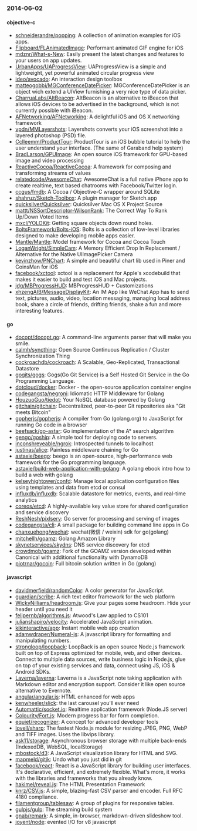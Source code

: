 ### 2014-06-02

#### objective-c
* [schneiderandre/popping](https://github.com/schneiderandre/popping): A collection of animation examples for iOS apps.
* [Flipboard/FLAnimatedImage](https://github.com/Flipboard/FLAnimatedImage): Performant animated GIF engine for iOS
* [mdznr/What-s-New](https://github.com/mdznr/What-s-New): Easily present the latest changes and features to your users on app updates.
* [UrbanApps/UAProgressView](https://github.com/UrbanApps/UAProgressView): UAProgressView is a simple and lightweight, yet powerful animated circular progress view
* [ideo/avocado](https://github.com/ideo/avocado): An interaction design toolbox
* [matteogobbi/MGConferenceDatePicker](https://github.com/matteogobbi/MGConferenceDatePicker): MGConferenceDatePicker is an object wich extend a UIView furnishing a very nice type of data picker.
* [CharruaLabs/AltBeacon](https://github.com/CharruaLabs/AltBeacon): AltBeacon is an alternative to iBeacon that allows iOS devices to be advertised in the background, which is not currently possible with iBeacon.
* [AFNetworking/AFNetworking](https://github.com/AFNetworking/AFNetworking): A delightful iOS and OS X networking framework
* [vpdn/MMLayershots](https://github.com/vpdn/MMLayershots): Layershots converts your iOS screenshot into a layered photoshop (PSD) file.
* [Cclleemm/ProductTour](https://github.com/Cclleemm/ProductTour): ProductTour is an iOS bubble tutorial to help the user understand your interface. (The same of Garaband help system)
* [BradLarson/GPUImage](https://github.com/BradLarson/GPUImage): An open source iOS framework for GPU-based image and video processing
* [ReactiveCocoa/ReactiveCocoa](https://github.com/ReactiveCocoa/ReactiveCocoa): A framework for composing and transforming streams of values
* [relatedcode/AwesomeChat](https://github.com/relatedcode/AwesomeChat): AwesomeChat is a full native iPhone app to create realtime, text based chatrooms with Facebook/Twitter login.
* [ccgus/fmdb](https://github.com/ccgus/fmdb): A Cocoa / Objective-C wrapper around SQLite
* [shahruz/Sketch-Toolbox](https://github.com/shahruz/Sketch-Toolbox): A plugin manager for Sketch.app
* [quicksilver/Quicksilver](https://github.com/quicksilver/Quicksilver): Quicksilver Mac OS X Project Source
* [mattt/NSSortDescriptor-WilsonRank](https://github.com/mattt/NSSortDescriptor-WilsonRank): The Correct Way To Rank Up/Down Voted Items
* [mxcl/YOLOKit](https://github.com/mxcl/YOLOKit): Getting square objects down round holes.
* [BoltsFramework/Bolts-iOS](https://github.com/BoltsFramework/Bolts-iOS): Bolts is a collection of low-level libraries designed to make developing mobile apps easier.
* [Mantle/Mantle](https://github.com/Mantle/Mantle): Model framework for Cocoa and Cocoa Touch
* [LoganWright/SimpleCam](https://github.com/LoganWright/SimpleCam): A Memory Efficient Drop In Replacement / Alternative for the Native UIImagePicker Camera
* [kevinzhow/PNChart](https://github.com/kevinzhow/PNChart): A simple and beautiful chart lib used in Piner and CoinsMan for iOS
* [facebook/xctool](https://github.com/facebook/xctool): xctool is a replacement for Apple's xcodebuild that makes it easier to build and test iOS and Mac projects.
* [jdg/MBProgressHUD](https://github.com/jdg/MBProgressHUD): MBProgressHUD + Customizations
* [xhzengAIB/MessageDisplayKit](https://github.com/xhzengAIB/MessageDisplayKit): An IM App like WeChat App has to send text, pictures, audio, video, location messaging, managing local address book, share a circle of friends, drifting friends, shake a fun and more interesting features.

#### go
* [docopt/docopt.go](https://github.com/docopt/docopt.go): A command-line arguments parser that will make you smile.
* [calmh/syncthing](https://github.com/calmh/syncthing): Open Source Continuous Replication / Cluster Synchronization Thing
* [cockroachdb/cockroach](https://github.com/cockroachdb/cockroach): A Scalable, Geo-Replicated, Transactional Datastore
* [gogits/gogs](https://github.com/gogits/gogs): Gogs(Go Git Service) is a Self Hosted Git Service in the Go Programming Language.
* [dotcloud/docker](https://github.com/dotcloud/docker): Docker - the open-source application container engine
* [codegangsta/negroni](https://github.com/codegangsta/negroni): Idiomatic HTTP Middleware for Golang
* [HouzuoGuo/tiedot](https://github.com/HouzuoGuo/tiedot): Your NoSQL database powered by Golang
* [gitchain/gitchain](https://github.com/gitchain/gitchain): Decentralized, peer-to-peer Git repositories aka "Git meets Bitcoin"
* [gopherjs/gopherjs](https://github.com/gopherjs/gopherjs): A compiler from Go (golang.org) to JavaScript for running Go code in a browser
* [beefsack/go-astar](https://github.com/beefsack/go-astar): Go implementation of the A* search algorithm
* [gengo/goship](https://github.com/gengo/goship): A simple tool for deploying code to servers.
* [inconshreveable/ngrok](https://github.com/inconshreveable/ngrok): Introspected tunnels to localhost
* [justinas/alice](https://github.com/justinas/alice): Painless middleware chaining for Go
* [astaxie/beego](https://github.com/astaxie/beego): beego is an open-source, high-performance web framework for the Go programming language.
* [astaxie/build-web-application-with-golang](https://github.com/astaxie/build-web-application-with-golang): A golang ebook intro how to build a web with golang
* [kelseyhightower/confd](https://github.com/kelseyhightower/confd): Manage local application configuration files using templates and data from etcd or consul
* [influxdb/influxdb](https://github.com/influxdb/influxdb): Scalable datastore for metrics, events, and real-time analytics
* [coreos/etcd](https://github.com/coreos/etcd): A highly-available key value store for shared configuration and service discovery
* [ReshNesh/pixlserv](https://github.com/ReshNesh/pixlserv): Go server for processing and serving of images
* [codegangsta/cli](https://github.com/codegangsta/cli): A small package for building command line apps in Go
* [chanxuehong/wechat](https://github.com/chanxuehong/wechat): wechat(微信 / weixin) sdk for go(golang)
* [mitchellh/goamz](https://github.com/mitchellh/goamz): Golang Amazon Library
* [skynetservices/skydns](https://github.com/skynetservices/skydns): DNS service discovery for etcd
* [crowdmob/goamz](https://github.com/crowdmob/goamz): Fork of the GOAMZ version developed within Canonical with additional functionality with DynamoDB
* [piotrnar/gocoin](https://github.com/piotrnar/gocoin): Full bitcoin solution written in Go (golang)

#### javascript
* [davidmerfield/randomColor](https://github.com/davidmerfield/randomColor): A color generator for JavaScript.
* [guardian/scribe](https://github.com/guardian/scribe): A rich text editor framework for the web platform
* [WickyNilliams/headroom.js](https://github.com/WickyNilliams/headroom.js): Give your pages some headroom. Hide your header until you need it
* [felipernb/algorithms.js](https://github.com/felipernb/algorithms.js): Atwood's Law applied to CS101
* [julianshapiro/velocity](https://github.com/julianshapiro/velocity): Accelerated JavaScript animation.
* [kikinteractive/app](https://github.com/kikinteractive/app): Instant mobile web app creation
* [adamwdraper/Numeral-js](https://github.com/adamwdraper/Numeral-js): A javascript library for formatting and manipulating numbers.
* [strongloop/loopback](https://github.com/strongloop/loopback): LoopBack is an open source Node.js framework built on top of Express optimized for mobile, web, and other devices. Connect to multiple data sources, write business logic in Node.js, glue on top of your existing services and data, connect using JS, iOS & Android SDKs.
* [Laverna/laverna](https://github.com/Laverna/laverna): Laverna is a JavaScript note taking application with Markdown editor and encryption support. Consider it like open source alternative to Evernote.
* [angular/angular.js](https://github.com/angular/angular.js): HTML enhanced for web apps
* [kenwheeler/slick](https://github.com/kenwheeler/slick): the last carousel you'll ever need
* [Automattic/socket.io](https://github.com/Automattic/socket.io): Realtime application framework (Node.JS server)
* [Colourity/Fort.js](https://github.com/Colourity/Fort.js): Modern progress bar for form completion. 
* [equiet/recognizer](https://github.com/equiet/recognizer): A concept for advanced developer tools
* [lovell/sharp](https://github.com/lovell/sharp): The fastest Node.js module for resizing JPEG, PNG, WebP and TIFF images. Uses the libvips library.
* [ask11/storage](https://github.com/ask11/storage): Asynchronous browser storage with multiple back-ends (IndexedDB, WebSQL, localStorage)
* [mbostock/d3](https://github.com/mbostock/d3): A JavaScript visualization library for HTML and SVG.
* [mapmeld/gitjk](https://github.com/mapmeld/gitjk): Undo what you just did in git
* [facebook/react](https://github.com/facebook/react): React is a JavaScript library for building user interfaces. It's declarative, efficient, and extremely flexible. What's more, it works with the libraries and frameworks that you already know.
* [hakimel/reveal.js](https://github.com/hakimel/reveal.js): The HTML Presentation Framework
* [knrz/CSV.js](https://github.com/knrz/CSV.js): A simple, blazing-fast CSV parser and encoder. Full RFC 4180 compliance.
* [filamentgroup/tablesaw](https://github.com/filamentgroup/tablesaw): A group of plugins for responsive tables.
* [gulpjs/gulp](https://github.com/gulpjs/gulp): The streaming build system
* [gnab/remark](https://github.com/gnab/remark): A simple, in-browser, markdown-driven slideshow tool.
* [joyent/node](https://github.com/joyent/node): evented I/O for v8 javascript
